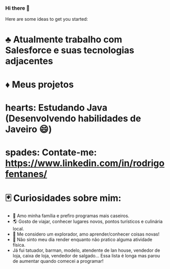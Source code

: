 ### Hi there 👋



Here are some ideas to get you started:

# :clubs: Atualmente trabalho com Salesforce e suas tecnologias adjacentes

# :diamonds: Meus projetos

# hearts: Estudando Java (Desenvolvendo habilidades de Javeiro 😄)

# spades: Contate-me: https://www.linkedin.com/in/rodrigofentanes/

# :black_joker: Curiosidades sobre mim:

- :shell: Amo minha família e prefiro programas mais caseiros.
- :earth_americas: Gosto de viajar, conhecer lugares novos, pontos turísticos e culinária local.
- :telescope: Me considero um explorador, amo aprender/conhecer coisas novas!
- :bicyclist: Não sinto meu dia render enquanto não pratico alguma atividade física.
-  Já fui tatuador, barman, modelo, atendente de lan house, vendedor de loja, caixa de loja, vendedor de salgado... Essa lista é longa mas parou de aumentar quando comecei a programar!
